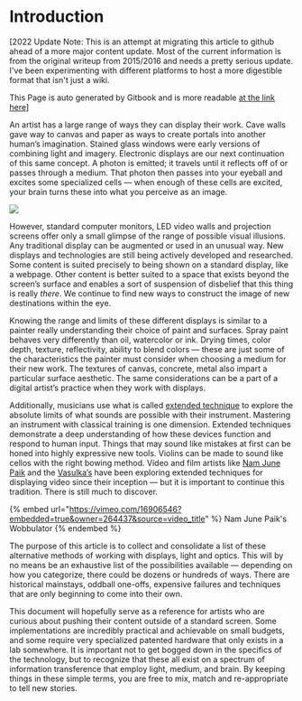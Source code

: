 # Introduction



\[2022 Update Note: This is an attempt at migrating this article to github ahead of a more major content update. Most of the current information is from the original writeup from 2015/2016 and needs a pretty serious update. I've been experimenting with different platforms to host a more digestible format that isn't just a wiki.

This Page is auto generated by Gitbook and is more readable [at the link here](https://blair-neal.gitbook.io/survey-of-alternative-displays/)]

An artist has a large range of ways they can display their work. Cave walls gave way to canvas and paper as ways to create portals into another human’s imagination. Stained glass windows were early versions of combining light and imagery. Electronic displays are our next continuation of this same concept. A photon is emitted; it travels until it reflects off of or passes through a medium. That photon then passes into your eyeball and excites some specialized cells — when enough of these cells are excited, your brain turns these into what you perceive as an image.

![](.gitbook/assets/-\_Nasir\_al\_Mulk\_Mosque\_in\_-20000000008207799-375x500.jpg)

However, standard computer monitors, LED video walls and projection screens offer only a small glimpse of the range of possible visual illusions. Any traditional display can be augmented or used in an unusual way. New displays and technologies are still being actively developed and researched. Some content is suited precisely to being shown on a standard display, like a webpage. Other content is better suited to a space that exists beyond the screen’s surface and enables a sort of suspension of disbelief that this thing is really _there_. We continue to find new ways to construct the image of new destinations within the eye.

Knowing the range and limits of these different displays is similar to a painter really understanding their choice of paint and surfaces. Spray paint behaves very differently than oil, watercolor or ink. Drying times, color depth, texture, reflectivity, ability to blend colors — these are just some of the characteristics the painter must consider when choosing a medium for their new work. The textures of canvas, concrete, metal also impart a particular surface aesthetic. The same considerations can be a part of a digital artist’s practice when they work with displays.

Additionally, musicians use what is called [extended technique](https://en.wikipedia.org/wiki/Extended\_technique) to explore the absolute limits of what sounds are possible with their instrument. Mastering an instrument with classical training is one dimension. Extended techniques demonstrate a deep understanding of how these devices function and respond to human input. Things that may sound like mistakes at first can be honed into highly expressive new tools. Violins can be made to sound like cellos with the right bowing method. Video and film artists like [Nam June Paik](https://en.wikipedia.org/wiki/Nam\_June\_Paik) and the [Vasulka’s](http://www.vasulka.org) have been exploring extended techniques for displaying video since their inception — but it is important to continue this tradition. There is still much to discover.

{% embed url="https://vimeo.com/16906546?embedded=true&owner=264437&source=video_title" %}
Nam June Paik's Wobbulator
{% endembed %}

The purpose of this article is to collect and consolidate a list of these alternative methods of working with displays, light and optics. This will by no means be an exhaustive list of the possibilities available — depending on how you categorize, there could be dozens or hundreds of ways. There are historical mainstays, oddball one-offs, expensive failures and techniques that are only beginning to come into their own.

This document will hopefully serve as a reference for artists who are curious about pushing their content outside of a standard screen. Some implementations are incredibly practical and achievable on small budgets, and some require very specialized patented hardware that only exists in a lab somewhere. It is important not to get bogged down in the specifics of the technology, but to recognize that these all exist on a spectrum of information transference that employ light, medium, and brain. By keeping things in these simple terms, you are free to mix, match and re-appropriate to tell new stories.
